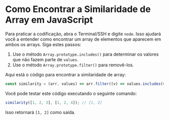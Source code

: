 # Como Encontrar a Similaridade de Array em JavaScript

Para praticar a codificação, abra o Terminal/SSH e digite `node`. Isso ajudará você a entender como encontrar um array de elementos que aparecem em ambos os arrays. Siga estes passos:

1.  Use o método `Array.prototype.includes()` para determinar os valores que não fazem parte de `values`.
2.  Use o método `Array.prototype.filter()` para removê-los.

Aqui está o código para encontrar a similaridade de array:

```js
const similarity = (arr, values) => arr.filter((v) => values.includes(v));
```

Você pode testar este código executando o seguinte comando:

```js
similarity([1, 2, 3], [1, 2, 4]); // [1, 2]
```

Isso retornará `[1, 2]` como saída.
